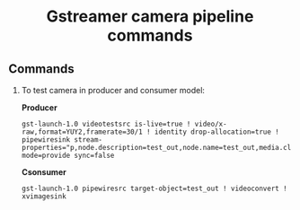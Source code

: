 <h1 style="text-align:center;"> Gstreamer camera pipeline commands</p>

## Commands
1. To test camera in producer and consumer model:<br>

   **Producer**
   ```
   gst-launch-1.0 videotestsrc is-live=true ! video/x-raw,format=YUY2,framerate=30/1 ! identity drop-allocation=true ! pipewiresink stream-properties="p,node.description=test_out,node.name=test_out,media.class=Video/Source" mode=provide sync=false
   ```
   **Csonsumer**
   ```
   gst-launch-1.0 pipewiresrc target-object=test_out ! videoconvert ! xvimagesink
   ```